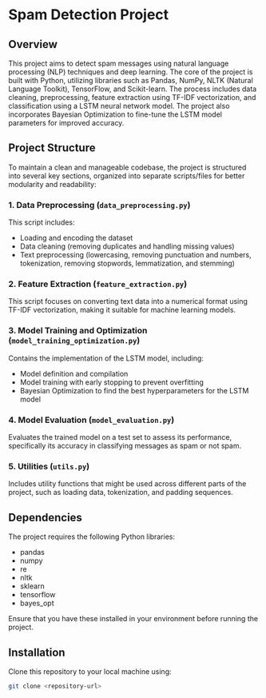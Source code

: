 # Spam Detection Project

## Overview
This project aims to detect spam messages using natural language processing (NLP) techniques and deep learning. The core of the project is built with Python, utilizing libraries such as Pandas, NumPy, NLTK (Natural Language Toolkit), TensorFlow, and Scikit-learn. The process includes data cleaning, preprocessing, feature extraction using TF-IDF vectorization, and classification using a LSTM neural network model. The project also incorporates Bayesian Optimization to fine-tune the LSTM model parameters for improved accuracy.

## Project Structure
To maintain a clean and manageable codebase, the project is structured into several key sections, organized into separate scripts/files for better modularity and readability:

### 1. Data Preprocessing (`data_preprocessing.py`)
This script includes:
- Loading and encoding the dataset
- Data cleaning (removing duplicates and handling missing values)
- Text preprocessing (lowercasing, removing punctuation and numbers, tokenization, removing stopwords, lemmatization, and stemming)

### 2. Feature Extraction (`feature_extraction.py`)
This script focuses on converting text data into a numerical format using TF-IDF vectorization, making it suitable for machine learning models.

### 3. Model Training and Optimization (`model_training_optimization.py`)
Contains the implementation of the LSTM model, including:
- Model definition and compilation
- Model training with early stopping to prevent overfitting
- Bayesian Optimization to find the best hyperparameters for the LSTM model

### 4. Model Evaluation (`model_evaluation.py`)
Evaluates the trained model on a test set to assess its performance, specifically its accuracy in classifying messages as spam or not spam.

### 5. Utilities (`utils.py`)
Includes utility functions that might be used across different parts of the project, such as loading data, tokenization, and padding sequences.

## Dependencies
The project requires the following Python libraries:
- pandas
- numpy
- re
- nltk
- sklearn
- tensorflow
- bayes_opt

Ensure that you have these installed in your environment before running the project.

## Installation
Clone this repository to your local machine using:
```bash
git clone <repository-url>

